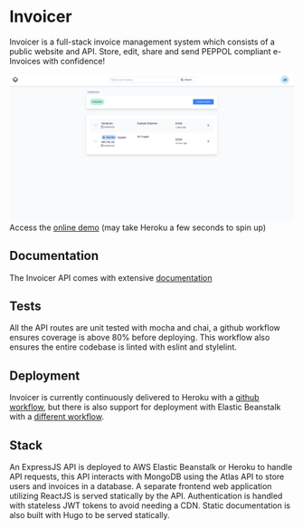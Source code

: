 # Invoicer
Invoicer is a full-stack invoice management system which consists of a public website and API. 
Store, edit, share and send PEPPOL compliant e-Invoices with confidence!

![Invoicer Screenshot](https://github.com/patricklbell/invoicer/blob/main/docs/assets/images/screenshot.png?raw=true)
Access the [online demo](https://evening-caverns-68322.herokuapp.com/) (may take Heroku a few seconds to spin up)

## Documentation
The Invoicer API comes with extensive [documentation](https://evening-caverns-68322.herokuapp.com/docs)

## Tests
All the API routes are unit tested with mocha and chai, a github workflow ensures coverage is above 80% before deploying. This workflow also ensures the entire codebase is linted with eslint and stylelint.

## Deployment
Invoicer is currently continuously delivered to Heroku with a [github workflow](https://github.com/patricklbell/invoicer/blob/main/.github/workflows/heroku.yml), but there is also support for deployment with Elastic Beanstalk with a [different workflow](https://github.com/patricklbell/invoicer/blob/main/.github/workflows/eb.yml).

## Stack
An ExpressJS API is deployed to AWS Elastic Beanstalk or Heroku to handle API requests, this API interacts with MongoDB using the Atlas API to store users and invoices in a database. A separate frontend web application utilizing ReactJS is served statically by the API. Authentication is handled with stateless JWT tokens to avoid needing a CDN. Static documentation is also built with Hugo to be served statically.
